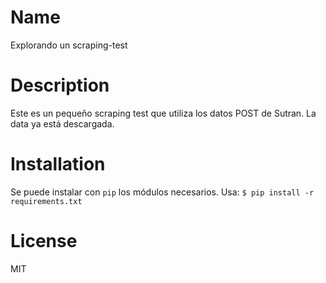 # **Name**
Explorando un scraping-test

# Description
Este es un pequeño scraping test que utiliza los datos POST de Sutran. La data ya está descargada.

# Installation
Se puede instalar con `pip` los módulos necesarios. Usa:  `$ pip install -r requirements.txt`

# License
MIT